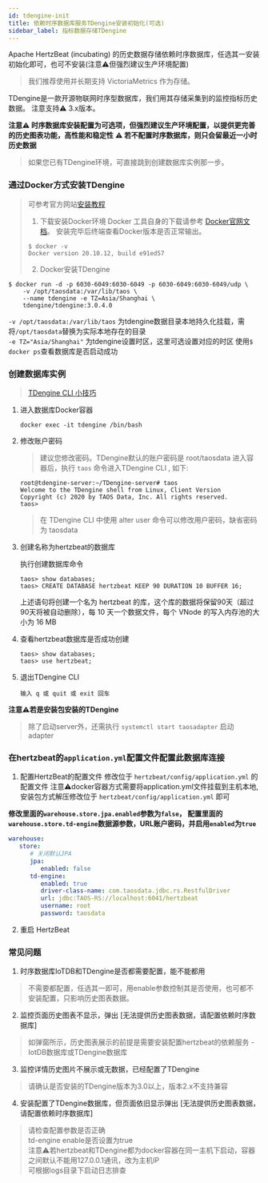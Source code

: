 ```yaml
---
id: tdengine-init  
title: 依赖时序数据库服务TDengine安装初始化(可选)
sidebar_label: 指标数据存储TDengine
---
```


Apache HertzBeat (incubating) 的历史数据存储依赖时序数据库，任选其一安装初始化即可，也可不安装(注意⚠️但强烈建议生产环境配置)

> 我们推荐使用并长期支持 VictoriaMetrics 作为存储。

TDengine是一款开源物联网时序型数据库，我们用其存储采集到的监控指标历史数据。 注意支持⚠️ 3.x版本。

**注意⚠️ 时序数据库安装配置为可选项，但强烈建议生产环境配置，以提供更完善的历史图表功能，高性能和稳定性**
**⚠️ 若不配置时序数据库，则只会留最近一小时历史数据**

> 如果您已有TDengine环境，可直接跳到创建数据库实例那一步。

### 通过Docker方式安装TDengine

> 可参考官方网站[安装教程](https://docs.taosdata.com/get-started/docker/)  
>
> 1. 下载安装Docker环境
> Docker 工具自身的下载请参考 [Docker官网文档](https://docs.docker.com/get-docker/)。
> 安装完毕后终端查看Docker版本是否正常输出。
>
> ```
> $ docker -v
> Docker version 20.10.12, build e91ed57
> ```
>
> 2. Docker安装TDengine

```shell
$ docker run -d -p 6030-6049:6030-6049 -p 6030-6049:6030-6049/udp \
    -v /opt/taosdata:/var/lib/taos \ 
    --name tdengine -e TZ=Asia/Shanghai \
    tdengine/tdengine:3.0.4.0
```

`-v /opt/taosdata:/var/lib/taos` 为tdengine数据目录本地持久化挂载，需将`/opt/taosdata`替换为实际本地存在的目录  
`-e TZ="Asia/Shanghai"` 为tdengine设置时区，这里可选设置对应的时区
使用```$ docker ps```查看数据库是否启动成功

### 创建数据库实例

> [TDengine CLI 小技巧](https://docs.taosdata.com/develop/model/)

1. 进入数据库Docker容器

   ```
   docker exec -it tdengine /bin/bash
   ```

2. 修改账户密码

   > 建议您修改密码。TDengine默认的账户密码是 root/taosdata
   > 进入容器后，执行 `taos` 命令进入TDengine CLI , 如下:

   ```
   root@tdengine-server:~/TDengine-server# taos
   Welcome to the TDengine shell from Linux, Client Version
   Copyright (c) 2020 by TAOS Data, Inc. All rights reserved.
   taos>
   ```

   > 在 TDengine CLI 中使用 alter user 命令可以修改用户密码，缺省密码为 taosdata

3. 创建名称为hertzbeat的数据库

   执行创建数据库命令

   ```
   taos> show databases;
   taos> CREATE DATABASE hertzbeat KEEP 90 DURATION 10 BUFFER 16;
   ```

   上述语句将创建一个名为 hertzbeat 的库，这个库的数据将保留90天（超过90天将被自动删除），每 10 天一个数据文件，每个 VNode 的写入内存池的大小为 16 MB

4. 查看hertzbeat数据库是否成功创建

   ```
   taos> show databases;
   taos> use hertzbeat;
   ```

5. 退出TDengine CLI

   ```
   输入 q 或 quit 或 exit 回车
   ```

**注意⚠️若是安装包安装的TDengine**

> 除了启动server外，还需执行 `systemctl start taosadapter` 启动 adapter

### 在hertzbeat的`application.yml`配置文件配置此数据库连接

1. 配置HertzBeat的配置文件
   修改位于 `hertzbeat/config/application.yml` 的配置文件
   注意⚠️docker容器方式需要将application.yml文件挂载到主机本地,安装包方式解压修改位于 `hertzbeat/config/application.yml` 即可

**修改里面的`warehouse.store.jpa.enabled`参数为`false`， 配置里面的`warehouse.store.td-engine`数据源参数，URL账户密码，并启用`enabled`为`true`**

```yaml
warehouse:
   store:
      # 关闭默认JPA
      jpa:
         enabled: false
      td-engine:
         enabled: true
         driver-class-name: com.taosdata.jdbc.rs.RestfulDriver
         url: jdbc:TAOS-RS://localhost:6041/hertzbeat
         username: root
         password: taosdata
```

2. 重启 HertzBeat

### 常见问题

1. 时序数据库IoTDB和TDengine是否都需要配置，能不能都用

> 不需要都配置，任选其一即可，用enable参数控制其是否使用，也可都不安装配置，只影响历史图表数据。

2. 监控页面历史图表不显示，弹出 [无法提供历史图表数据，请配置依赖时序数据库]

> 如弹窗所示，历史图表展示的前提是需要安装配置hertzbeat的依赖服务 - IotDB数据库或TDengine数据库

3. 监控详情历史图片不展示或无数据，已经配置了TDengine

> 请确认是否安装的TDengine版本为3.0以上，版本2.x不支持兼容

4. 安装配置了TDengine数据库，但页面依旧显示弹出 [无法提供历史图表数据，请配置依赖时序数据库]

> 请检查配置参数是否正确  
> td-engine enable是否设置为true  
> 注意⚠️若hertzbeat和TDengine都为docker容器在同一主机下启动，容器之间默认不能用127.0.0.1通讯，改为主机IP  
> 可根据logs目录下启动日志排查

